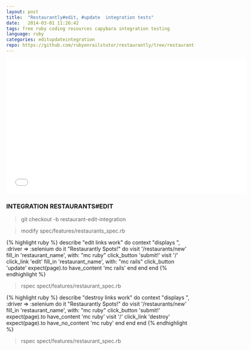 ```yaml
---
layout: post
title:  "Restaurantly#edit, #update  integration tests"
date:   2014-03-01 11:26:42
tags: free ruby coding resources capybara integration testing
language: ruby
categories: editupdateintegration
repo: https://github.com/rubyonrailstutor/restaurantly/tree/restaurant-edit-integration
---
```


<iframe width="640" height="360" src="//www.youtube.com/embed/lZiI4nAWh3M?vq=hd1080" frameborder="0" allowfullscreen></iframe>


### INTEGRATION RESTAURANTS#EDIT

> git checkout -b restaurant-edit-integration

> modify spec/features/restaurants_spec.rb

{% highlight ruby %}
  describe "edit links work" do
    context "displays ", :driver => :selenium do
      it "Restaurantly Spots!" do
        visit '/restaurants/new'
        fill_in 'restaurant_name', with: "mc ruby"
        click_button 'submit!'
        visit '/'
        click_link 'edit'
        fill_in 'restaurant_name', with: "mc rails"
        click_button 'update'
        expect(page).to have_content 'mc rails'
      end
    end
  end
{% endhighlight %}

> rspec spect/features/restaurant_spec.rb

{% highlight ruby %}
  describe "destroy links work" do
    context "displays ", :driver => :selenium do
      it "Restaurantly Spots!" do
        visit '/restaurants/new'
        fill_in 'restaurant_name', with: "mc ruby"
        click_button 'submit!'
        expect(page).to have_content 'mc ruby'
        visit '/'
        click_link 'destroy'
        expect(page).to have_no_content 'mc ruby'
      end
    end
  end
{% endhighlight %}

> rspec spect/features/restaurant_spec.rb
